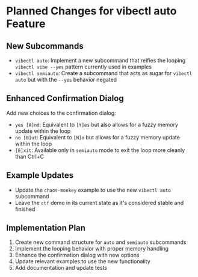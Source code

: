 # Planned Changes for vibectl auto Feature

## New Subcommands

- `vibectl auto`: Implement a new subcommand that reifies the looping `vibectl vibe --yes` pattern currently used in examples
- `vibectl semiauto`: Create a subcommand that acts as sugar for `vibectl auto` but with the `--yes` behavior negated

## Enhanced Confirmation Dialog

Add new choices to the confirmation dialog:
- `yes [A]nd`: Equivalent to `[Y]es` but also allows for a fuzzy memory update within the loop
- `no [B]ut`: Equivalent to `[N]o` but allows for a fuzzy memory update within the loop
- `[E]xit`: Available only in `semiauto` mode to exit the loop more cleanly than Ctrl+C

## Example Updates

- Update the `chaos-monkey` example to use the new `vibectl auto` subcommand
- Leave the `ctf` demo in its current state as it's considered stable and finished

## Implementation Plan

1. Create new command structure for `auto` and `semiauto` subcommands
2. Implement the looping behavior with proper memory handling
3. Enhance the confirmation dialog with new options
4. Update relevant examples to use the new functionality
5. Add documentation and update tests
